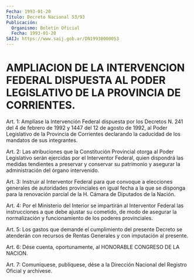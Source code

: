 ```yaml
---
Fecha: 1993-01-20
Título: Decreto Nacional 53/93
Publicación:
  Organismo: Boletín Oficial
  Fecha: 1993-01-20
SAIJ: https://www.saij.gob.ar/DN19930000053
---
```

# AMPLIACION DE LA INTERVENCION FEDERAL DISPUESTA AL PODER LEGISLATIVO DE LA PROVINCIA DE CORRIENTES.

<a id="1"></a>
Art.  1:  Amplíase  la Intervención Federal dispuesta por los Decretos N. 241 del 4 de febrero  de  1992  y 1447 del 12 de agosto de  1992,  al  Poder  Legislativo  de  la Provincia  de  Corrientes declarando  la  caducidad  de  los  mandatos  de  sus  integrantes.

<a id="2"></a>
Art. 2: Las atribuciones que la Constitución Provincial otorga al Poder  Legislativo  serán  ejercidas por el Interventor Federal, quien dispondrá las medidas tendientes  a  preservar y conservar su patrimonio  y  asegurar la administración del  órgano  intervenido.

<a id="3"></a>
Art.  3:  Instruir  al Interventor Federal para que convoque a elecciones generales de autoridades  provinciales  en igual fecha a la que se disponga para la renovación parcial de la  H.  Cámara  de Diputados de la Nación.

<a id="4"></a>
Art.  4:  Por  el  Ministerio  del  Interior  se impartirán al Interventor  Federal  las  instrucciones  a  que  debe  ajustar  su cometido, de modo de asegurar la normalización y funcionamiento  de los poderes provinciales.

<a id="5"></a>
Art.  5:  Los  gastos que demande el cumplimiento del presente Decreto  se atenderán  con  recursos  de  Rentas  Generales  y  con imputación al presente.

<a id="6"></a>
Art. 6: Dése cuenta, oportunamente, al HONORABLE CONGRESO DE LA NACION.

<a id="7"></a>
Art.  7: Comuníquese, publíquese, dése a la Dirección Nacional del Registro Oficial y archívese.